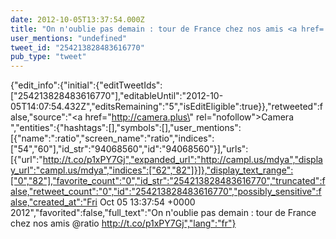 ```yaml
---
date: 2012-10-05T13:37:54.000Z
title: "On n'oublie pas demain : tour de France chez nos amis <a href='http://twitter.com/ratio'>@ratio</a>  http://t.co/p1xPY7Gj″"
user_mentions: "undefined"
tweet_id: "254213828483616770"
pub_type: "tweet"
---
```

{"edit_info":{"initial":{"editTweetIds":["254213828483616770"],"editableUntil":"2012-10-05T14:07:54.432Z","editsRemaining":"5","isEditEligible":true}},"retweeted":false,"source":"<a href=\"http://camera.plus\" rel=\"nofollow\">Camera </a>","entities":{"hashtags":[],"symbols":[],"user_mentions":[{"name":":ratio","screen_name":"ratio","indices":["54","60"],"id_str":"94068560","id":"94068560"}],"urls":[{"url":"http://t.co/p1xPY7Gj","expanded_url":"http://campl.us/mdya","display_url":"campl.us/mdya","indices":["62","82"]}]},"display_text_range":["0","82"],"favorite_count":"0","id_str":"254213828483616770","truncated":false,"retweet_count":"0","id":"254213828483616770","possibly_sensitive":false,"created_at":"Fri Oct 05 13:37:54 +0000 2012","favorited":false,"full_text":"On n'oublie pas demain : tour de France chez nos amis @ratio  http://t.co/p1xPY7Gj","lang":"fr"}
